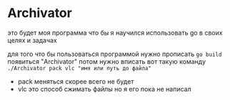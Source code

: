 # Archivator

это будет моя программа что бы я научился использовать go в своих целях и задачах

для того что бы пользоваться программой нужно прописать `go build` появиться "Archivator" 
потом нужно вписать вот такую команду `./Archivator pack vlc "имя или путь до файла"`
- pack меняться скорее всего не будет
- vlc это способ сжимать файлы но я его пока не написал
